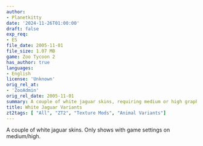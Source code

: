 ```yaml
---
author:
- Planetkitty
date: '2024-11-26T01:00:00'
draft: false
exp_req:
- ES
file_date: 2005-11-01
file_size: 1.07 MB
game: Zoo Tycoon 2
has_author: true
languages:
- English
license: 'Unknown'
orig_rel_at:
- 'ZooAdmin'
orig_rel_date: 2005-11-01
summary: A couple of white jaguar skins, requiring medium or high graphics settings.
title: White Jaguar Variants
zt2tags: [ "All", "ZT2", "Texture Mods", "Animal Variants"]
---
```

A couple of white jaguar skins. Only shows with game settings on medium/high.
